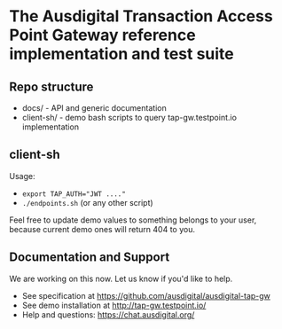 # The Ausdigital Transaction Access Point Gateway reference implementation and test suite

## Repo structure

* docs/ - API and generic documentation
* client-sh/ - demo bash scripts to query tap-gw.testpoint.io implementation

## client-sh

Usage:

 * `export TAP_AUTH="JWT ...."`
 * `./endpoints.sh` (or any other script)

Feel free to update demo values to something belongs to your user, because current demo ones will return 404 to you.


## Documentation and Support

We are working on this now.  Let us know if you'd like to help.

* See specification at https://github.com/ausdigital/ausdigital-tap-gw
* See demo installation at http://tap-gw.testpoint.io/
* Help and questions: https://chat.ausdigital.org/
